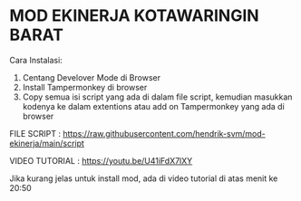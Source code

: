 # MOD EKINERJA KOTAWARINGIN BARAT

Cara Instalasi:
1. Centang Develover Mode di Browser
2. Install Tampermonkey di browser
3. Copy semua isi script yang ada di dalam file script, kemudian masukkan kodenya ke dalam extentions atau add on Tampermonkey yang ada di browser


FILE SCRIPT :
https://raw.githubusercontent.com/hendrik-svm/mod-ekinerja/main/script

VIDEO TUTORIAL :
https://youtu.be/U41iFdX7lXY

Jika kurang jelas untuk install mod, ada di video tutorial di atas menit ke 20:50
